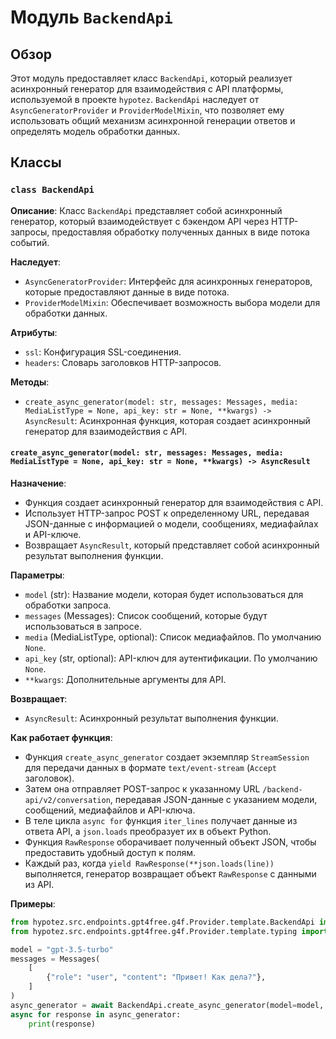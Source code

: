 # Модуль `BackendApi`

## Обзор

Этот модуль предоставляет класс `BackendApi`, который реализует асинхронный генератор для взаимодействия с API  платформы, используемой в проекте `hypotez`. `BackendApi` наследует от `AsyncGeneratorProvider` и `ProviderModelMixin`, что позволяет ему использовать общий механизм асинхронной генерации ответов и определять  модель обработки данных. 

## Классы

### `class BackendApi`

**Описание**: Класс `BackendApi`  представляет собой асинхронный генератор, который взаимодействует с бэкендом API через HTTP-запросы, предоставляя обработку полученных данных в виде потока событий.

**Наследует**:
- `AsyncGeneratorProvider`:  Интерфейс для асинхронных генераторов, которые предоставляют данные в виде потока.
- `ProviderModelMixin`: Обеспечивает возможность выбора модели для обработки данных.

**Атрибуты**:
- `ssl`:  Конфигурация SSL-соединения.
- `headers`: Словарь заголовков HTTP-запросов.

**Методы**:
- `create_async_generator(model: str, messages: Messages, media: MediaListType = None, api_key: str = None, **kwargs) -> AsyncResult`:  Асинхронная функция, которая создает асинхронный генератор для взаимодействия с API.

#### `create_async_generator(model: str, messages: Messages, media: MediaListType = None, api_key: str = None, **kwargs) -> AsyncResult`

**Назначение**: 
- Функция создает асинхронный генератор для взаимодействия с API.
- Использует HTTP-запрос POST к определенному URL, передавая JSON-данные с информацией о модели, сообщениях, медиафайлах и API-ключе. 
- Возвращает `AsyncResult`, который представляет собой асинхронный результат выполнения функции. 

**Параметры**:
- `model` (str): Название модели, которая будет использоваться для обработки запроса. 
- `messages` (Messages): Список сообщений, которые будут использоваться в запросе. 
- `media` (MediaListType, optional):  Список медиафайлов. По умолчанию `None`.
- `api_key` (str, optional): API-ключ для аутентификации. По умолчанию `None`.
- `**kwargs`: Дополнительные аргументы для API.

**Возвращает**:
- `AsyncResult`:  Асинхронный результат выполнения функции.

**Как работает функция**:
- Функция `create_async_generator` создает экземпляр `StreamSession` для передачи данных в формате `text/event-stream` (`Accept` заголовок).
- Затем она отправляет POST-запрос к указанному URL `/backend-api/v2/conversation`, передавая JSON-данные с указанием модели, сообщений, медиафайлов и API-ключа.
- В теле цикла `async for` функция `iter_lines` получает данные из ответа API, а `json.loads` преобразует их в объект Python.
-  Функция  `RawResponse`  оборачивает полученный объект JSON, чтобы предоставить удобный доступ к полям.
- Каждый раз, когда  `yield RawResponse(**json.loads(line))` выполняется, генератор возвращает объект `RawResponse` с данными из API.

**Примеры**:
```python
from hypotez.src.endpoints.gpt4free.g4f.Provider.template.BackendApi import BackendApi
from hypotez.src.endpoints.gpt4free.g4f.Provider.template.typing import Messages

model = "gpt-3.5-turbo"
messages = Messages(
    [
        {"role": "user", "content": "Привет! Как дела?"},
    ]
)
async_generator = await BackendApi.create_async_generator(model=model, messages=messages)
async for response in async_generator:
    print(response) 
```
```markdown
